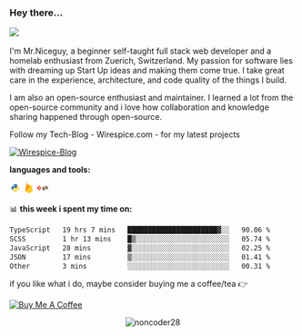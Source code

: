 ### Hey there...

![](https://visitor-badge.glitch.me/badge?page_id=noncoder28.noncoder28)
<br />

I'm Mr.Niceguy, a beginner self-taught full stack web developer and a homelab enthusiast from Zuerich, Switzerland. My passion for software lies with dreaming up Start Up ideas and making them come true. I take great care in the experience, architecture, and code quality of the things I build.

I am also an open-source enthusiast and maintainer. I learned a lot from the open-source community and i love how collaboration and knowledge sharing happened through open-source.

Follow my Tech-Blog - Wirespice.com - for my latest projects <br />

<a href="https://wirespice.com" target="_blank"><img src="https://cdn-icons-png.flaticon.com/128/3959/3959542.png" alt="Wirespice-Blog" width="50" ></a>

  
**languages and tools:**  

<code><img height="20" src="https://raw.githubusercontent.com/github/explore/80688e429a7d4ef2fca1e82350fe8e3517d3494d/topics/python/python.png"></code>
<code><img height="20" src="https://raw.githubusercontent.com/github/explore/80688e429a7d4ef2fca1e82350fe8e3517d3494d/topics/firebase/firebase.png"></code>
<code><img height="20" src="https://raw.githubusercontent.com/github/explore/80688e429a7d4ef2fca1e82350fe8e3517d3494d/topics/git/git.png"></code>

📊 **this week i spent my time on:**
<!--START_SECTION:waka-->

```text
TypeScript   19 hrs 7 mins   ██████████████████████▓░░   90.06 %
SCSS         1 hr 13 mins    █▒░░░░░░░░░░░░░░░░░░░░░░░   05.74 %
JavaScript   28 mins         ▓░░░░░░░░░░░░░░░░░░░░░░░░   02.25 %
JSON         17 mins         ▒░░░░░░░░░░░░░░░░░░░░░░░░   01.41 %
Other        3 mins          ░░░░░░░░░░░░░░░░░░░░░░░░░   00.31 %
```

<!--END_SECTION:waka-->

if you like what i do, maybe consider buying me a coffee/tea 👉

<a href="buymeacoffee.com/mr.niceguy" target="_blank"><img src="https://cdn.buymeacoffee.com/buttons/v2/default-red.png" alt="Buy Me A Coffee" width="150" ></a>


<p align="center"> <img src="https://github-readme-stats.vercel.app/api?username=noncoder28&show_icons=true&theme=gotham" alt="noncoder28" />




